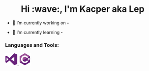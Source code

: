 <h1 align="center">Hi :wave:, I'm Kacper aka Lep</h1>




- :telescope: I’m currently working on **-**

- :seedling: I’m currently learning **-**

<h3 align="left">Languages and Tools:</h3>
<p align="left">  <a href="https://visualstudio.microsoft.com/pl/" target="_blank"> <img src="https://raw.githubusercontent.com/devicons/devicon/master/icons/visualstudio/visualstudio-plain.svg" alt="visualstudio" width="40" height="40"/> </a> <a href="https://docs.microsoft.com/pl-pl/dotnet/csharp/" target="_blank"> <img src="https://raw.githubusercontent.com/devicons/devicon/master/icons/csharp/csharp-original.svg" alt="csharp" width="40" height="40"/> </a> </p>
